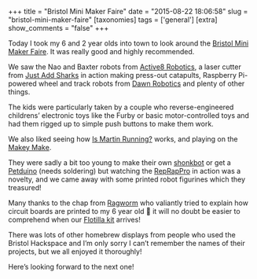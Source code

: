 +++
title = "Bristol Mini Maker Faire"
date = "2015-08-22 18:06:58"
slug = "bristol-mini-maker-faire"
[taxonomies]
tags = ['general']
[extra]
show_comments = "false"
+++

Today I took my 6 and 2 year olds into town to look around the [Bristol Mini Maker Faire](http://bristolmakerfaire.com/). It was really good and highly recommended.

We saw the Nao and Baxter robots from [Active8 Robotics](http://www.active8robots.com/), a laser cutter from [Just Add Sharks](http://justaddsharks.co.uk/) in action making press-out catapults, Raspberry Pi-powered wheel and track robots from [Dawn Robotics](http://www.dawnrobotics.co.uk/) and plenty of other things.

The kids were particularly taken by a couple who reverse-engineered childrens’ electronic toys like the Furby or basic motor-controlled toys and had them rigged up to simple push buttons to make them work.

We also liked seeing how [Is Martin Running?](https://twitter.com/ismartinrunning) works, and playing on the [Makey Make](http://www.makeymakey.com/).

They were sadly a bit too young to make their own [shonkbot](http://jarkman.co.uk/catalog/robots/shonkbot.htm) or get a [Petduino](http://circuitbeard.co.uk/blog/introducing-petduino) (needs soldering) but watching the [RepRapPro](https://reprappro.com/) in action was a novelty, and we came away with some printed robot figurines which they treasured!

Many thanks to the chap from [Ragworm](http://www.ragworm.eu/) who valiantly tried to explain how circuit boards are printed to my 6 year old 🙂 it will no doubt be easier to comprehend when our [Flotilla kit](http://shop.pimoroni.com/collections/flotilla) arrives!

There was lots of other homebrew displays from people who used the Bristol Hackspace and I’m only sorry I can’t remember the names of their projects, but we all enjoyed it thoroughly!

Here’s looking forward to the next one!
